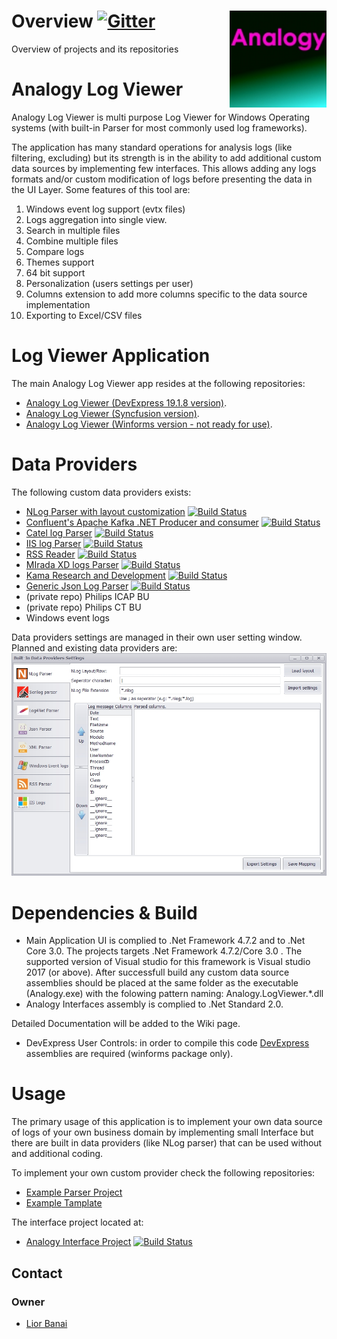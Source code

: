 # Overview     [![Gitter](https://badges.gitter.im/Analogy-LogViewer/community.svg)](https://gitter.im/Analogy-LogViewer/community?utm_source=badge&utm_medium=badge&utm_campaign=pr-badge)  <img src="./Assets/logo128x128.jpg" align="right" width="155px" height="155px">
 Overview of projects and its repositories
 
# Analogy Log Viewer

Analogy Log Viewer is multi purpose Log Viewer for Windows Operating systems (with built-in Parser for most commonly used log frameworks).

The application has many standard operations for analysis logs (like filtering, excluding) but its strength is in the ability to add additional custom data sources by implementing few interfaces.
This allows adding any logs formats and/or custom modification of logs before presenting the data in the UI Layer.
Some features of this tool are:
1.	Windows event log support (evtx files)
2.	Logs aggregation into single view.
3.	Search in multiple files
4.	Combine multiple files
5.	Compare logs 
6.	Themes support
7.	64 bit support
8.	Personalization (users settings per user) 
9.	Columns extension to add more columns specific to the data source implementation
10.	Exporting to Excel/CSV files

# Log Viewer Application
The main Analogy Log Viewer app resides at the following repositories:
- [Analogy Log Viewer (DevExpress 19.1.8 version)](https://github.com/Analogy-LogViewer/Analogy.LogViewer).
- [Analogy Log Viewer (Syncfusion version)](https://github.com/Analogy-LogViewer/Analogy.LogViewer.Syncfusion).
- [Analogy Log Viewer (Winforms version - not ready for use)](https://github.com/Analogy-LogViewer/Analogy.LogViewer.Winforms).


# Data Providers
The following  custom data providers exists:
- [NLog Parser with layout customization](https://github.com/Analogy-LogViewer/Analogy.LogViewer.KafkaProvider) [![Build Status](https://dev.azure.com/Analogy-LogViewer/Analogy%20Log%20Viewer/_apis/build/status/Analogy-LogViewer.Analogy.LogViewer.NLogProvider?branchName=master)](https://dev.azure.com/Analogy-LogViewer/Analogy%20Log%20Viewer/_build/latest?definitionId=3&branchName=master)
- [Confluent's Apache Kafka .NET Producer and consumer](https://github.com/Analogy-LogViewer/Analogy.LogViewer.KafkaProvider) [![Build Status](https://dev.azure.com/Analogy-LogViewer/Analogy%20Log%20Viewer/_apis/build/status/Analogy-LogViewer.Analogy.LogViewer.KafkaProvider?branchName=master)](https://dev.azure.com/Analogy-LogViewer/Analogy%20Log%20Viewer/_build/latest?definitionId=5&branchName=master)
- [Catel log Parser](https://github.com/Analogy-LogViewer/Analogy.LogViewer.CatelProject) [![Build Status](https://dev.azure.com/Analogy-LogViewer/Analogy%20Log%20Viewer/_apis/build/status/Analogy-LogViewer.Analogy.LogViewer.CatelProject?branchName=master)](https://dev.azure.com/Analogy-LogViewer/Analogy%20Log%20Viewer/_build/latest?definitionId=4&branchName=master)
- [IIS log Parser](https://github.com/Analogy-LogViewer/Analogy.LogViewer.IISLogParser) [![Build Status](https://dev.azure.com/Analogy-LogViewer/Analogy%20Log%20Viewer/_apis/build/status/Analogy-LogViewer.Analogy.LogViewer.IISLogsProvider?branchName=master)](https://dev.azure.com/Analogy-LogViewer/Analogy%20Log%20Viewer/_build/latest?definitionId=6&branchName=master)
- [RSS Reader](https://github.com/Analogy-LogViewer/Analogy.LogViewer.RSSReader) [![Build Status](https://dev.azure.com/Analogy-LogViewer/Analogy%20Log%20Viewer/_apis/build/status/Analogy-LogViewer.Analogy.LogViewer.RSSReader?branchName=master)](https://dev.azure.com/Analogy-LogViewer/Analogy%20Log%20Viewer/_build/latest?definitionId=7&branchName=master)
- [MIrada XD logs Parser](https://github.com/Analogy-LogViewer/Analogy.LogViewer.MiradaXD) [![Build Status](https://dev.azure.com/Analogy-LogViewer/Analogy%20Log%20Viewer/_apis/build/status/Analogy-LogViewer.Analogy.LogViewer.MiradaXD?branchName=master)](https://dev.azure.com/Analogy-LogViewer/Analogy%20Log%20Viewer/_build/latest?definitionId=8&branchName=master)
- [Kama Research and Development](https://github.com/Analogy-LogViewer/Analogy.LogViewer.KamaResearch) [![Build Status](https://dev.azure.com/Analogy-LogViewer/Analogy%20Log%20Viewer/_apis/build/status/Analogy-LogViewer.Analogy.LogViewer.KamaResearch?branchName=master)](https://dev.azure.com/Analogy-LogViewer/Analogy%20Log%20Viewer/_build/latest?definitionId=11&branchName=master)
- [Generic Json Log Parser](https://github.com/Analogy-LogViewer/Analogy.LogViewer.JsonParser) [![Build Status](https://dev.azure.com/Analogy-LogViewer/Analogy%20Log%20Viewer/_apis/build/status/Analogy-LogViewer.Analogy.LogViewer.JsonParser?branchName=master)](https://dev.azure.com/Analogy-LogViewer/Analogy%20Log%20Viewer/_build/latest?definitionId=12&branchName=master)
- (private repo) Philips ICAP BU
- (private repo) Philips CT BU
- Windows event logs

Data providers settings are managed in their own user setting window. Planned and existing data providers are:
![Data Providers settings screen](Assets/AnalogyDataProviders.jpg)

# Dependencies & Build
- Main Application UI is complied to .Net Framework 4.7.2 and to .Net Core 3.0.
The projects targets .Net Framework 4.7.2/Core 3.0 . The supported version of Visual studio for this framework is Visual studio 2017 (or above).
After successfull build any custom data source assemblies should be placed at the same folder as the executable (Analogy.exe) with the folowing pattern naming: Analogy.LogViewer.*.dll
- Analogy Interfaces assembly is complied to .Net Standard 2.0.

Detailed Documentation will be added to the Wiki page.

- DevExpress User Controls:
in order to compile this code [DevExpress](https://www.devexpress.com/) assemblies are required (winforms package only).


# Usage

The primary usage of this application is to implement your own data source of logs of your own business domain by implementing small Interface but there are built in data providers (like NLog parser) that can be used without and additional coding.

To implement your own custom provider check the following repositories:
- [Example Parser Project](https://github.com/Analogy-LogViewer/Analogy.LogViewer.Example)
- [Example Tamplate](https://github.com/Analogy-LogViewer/Analogy.LogViewer.Template)

The interface project located at:

- [Analogy Interface Project](https://github.com/Analogy-LogViewer/Analogy.Interfaces)
[![Build Status](https://dev.azure.com/Analogy-LogViewer/Analogy%20Log%20Viewer/_apis/build/status/Analogy-LogViewer.Analogy.Interfaces?branchName=master)](https://dev.azure.com/Analogy-LogViewer/Analogy%20Log%20Viewer/_build/latest?definitionId=2&branchName=master)
<a name="contact"></a>
## Contact

### Owner
- [Lior Banai](mailto:liorbanai@gmail.com)

